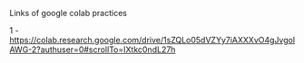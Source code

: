 Links of google colab practices

1 - https://colab.research.google.com/drive/1sZQLo05dVZYy7iAXXXvO4gJvgolAWG-2?authuser=0#scrollTo=IXtkc0ndL27h
